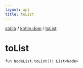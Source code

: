 ```yaml
---
layout: api
title: toList
---
```

[stdlib](../index.md) / [kotlin.dom](index.md) / [toList](toList.md)

# toList

```
fun NodeList.toList(): List<Node>
```
